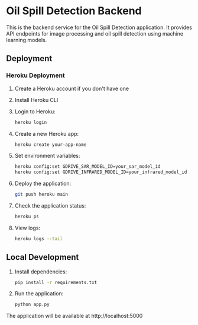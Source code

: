# Oil Spill Detection Backend

This is the backend service for the Oil Spill Detection application. It provides API endpoints for image processing and oil spill detection using machine learning models.

## Deployment

### Heroku Deployment

1. Create a Heroku account if you don't have one
2. Install Heroku CLI
3. Login to Heroku:
   ```bash
   heroku login
   ```

4. Create a new Heroku app:
   ```bash
   heroku create your-app-name
   ```

5. Set environment variables:
   ```bash
   heroku config:set GDRIVE_SAR_MODEL_ID=your_sar_model_id
   heroku config:set GDRIVE_INFRARED_MODEL_ID=your_infrared_model_id
   ```

6. Deploy the application:
   ```bash
   git push heroku main
   ```

7. Check the application status:
   ```bash
   heroku ps
   ```

8. View logs:
   ```bash
   heroku logs --tail
   ```

## Local Development

1. Install dependencies:
   ```bash
   pip install -r requirements.txt
   ```

2. Run the application:
   ```bash
   python app.py
   ```

The application will be available at http://localhost:5000
